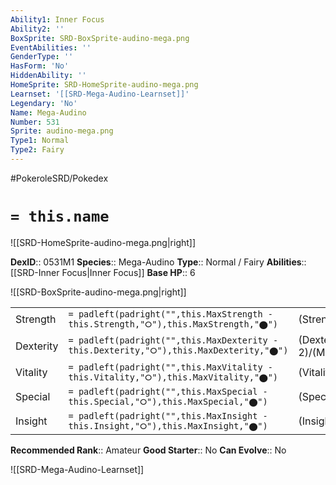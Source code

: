 ```yaml
---
Ability1: Inner Focus
Ability2: ''
BoxSprite: SRD-BoxSprite-audino-mega.png
EventAbilities: ''
GenderType: ''
HasForm: 'No'
HiddenAbility: ''
HomeSprite: SRD-HomeSprite-audino-mega.png
Learnset: '[[SRD-Mega-Audino-Learnset]]'
Legendary: 'No'
Name: Mega-Audino
Number: 531
Sprite: audino-mega.png
Type1: Normal
Type2: Fairy
---
```


#PokeroleSRD/Pokedex

# `= this.name`

![[SRD-HomeSprite-audino-mega.png|right]]

**DexID**:: 0531M1
**Species**:: Mega-Audino
**Type**:: Normal / Fairy
**Abilities**:: [[SRD-Inner Focus|Inner Focus]]
**Base HP**:: 6

![[SRD-BoxSprite-audino-mega.png|right]]

|           |                                                                                        |                                          |
| --------- | -------------------------------------------------------------------------------------- | ---------------------------------------- |
| Strength  | `= padleft(padright("",this.MaxStrength - this.Strength,"⭘"),this.MaxStrength,"⬤")`    | (Strength::2)/(MaxStrength::4)   |
| Dexterity | `= padleft(padright("",this.MaxDexterity - this.Dexterity,"⭘"),this.MaxDexterity,"⬤")` | (Dexterity:: 2)/(MaxDexterity::4) |
| Vitality  | `= padleft(padright("",this.MaxVitality - this.Vitality,"⭘"),this.MaxVitality,"⬤")`    | (Vitality::3)/(MaxVitality::7)   |
| Special   | `= padleft(padright("",this.MaxSpecial - this.Special,"⭘"),this.MaxSpecial,"⬤")`       | (Special::2)/(MaxSpecial::5)     |
| Insight   | `= padleft(padright("",this.MaxInsight - this.Insight,"⭘"),this.MaxInsight,"⬤")`       | (Insight::3)/(MaxInsight::7)     |

**Recommended Rank**:: Amateur
**Good Starter**:: No
**Can Evolve**:: No

![[SRD-Mega-Audino-Learnset]]